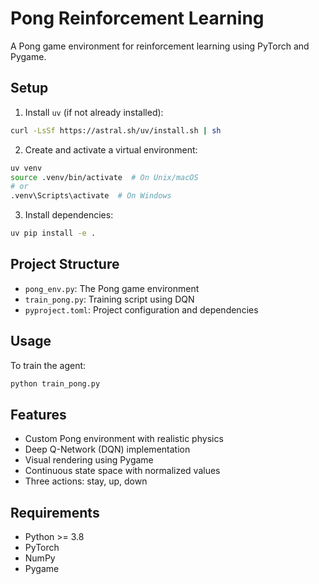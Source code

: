 # Pong Reinforcement Learning

A Pong game environment for reinforcement learning using PyTorch and Pygame.

## Setup

1. Install `uv` (if not already installed):
```bash
curl -LsSf https://astral.sh/uv/install.sh | sh
```

2. Create and activate a virtual environment:
```bash
uv venv
source .venv/bin/activate  # On Unix/macOS
# or
.venv\Scripts\activate  # On Windows
```

3. Install dependencies:
```bash
uv pip install -e .
```

## Project Structure

- `pong_env.py`: The Pong game environment
- `train_pong.py`: Training script using DQN
- `pyproject.toml`: Project configuration and dependencies

## Usage

To train the agent:
```bash
python train_pong.py
```

## Features

- Custom Pong environment with realistic physics
- Deep Q-Network (DQN) implementation
- Visual rendering using Pygame
- Continuous state space with normalized values
- Three actions: stay, up, down

## Requirements

- Python >= 3.8
- PyTorch
- NumPy
- Pygame 